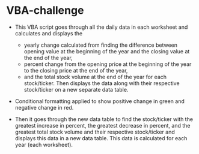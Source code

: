 # VBA-challenge

* This VBA script goes through all the daily data in each worksheet and calculates and displays the 
    - yearly change calculated from finding the difference between opening value at the beginning of the year and the closing value at the end of the year,
    - percent change from the opening price at the beginning of the year to the closing price at the end of the year, 
    - and the total stock volume at the end of the year
  for each stock/ticker. Then displays the data along with their respective stock/ticker on a new separate data table.
* Conditional formatting applied to show positive change in green and negative change in red.

* Then it goes through the new data table to find the stock/ticker with the greatest increase in percent, the greatest decrease in percent, and the greatest total stock volume and their respective stock/ticker and displays this data in a new data table. This data is calculated for each year (each worksheet).